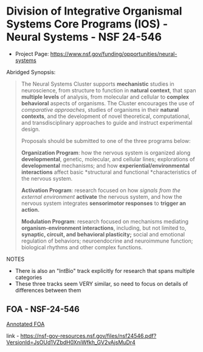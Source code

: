 

# Division of Integrative Organismal Systems Core Programs (IOS) - Neural Systems - NSF 24-546

- Project Page: https://www.nsf.gov/funding/opportunities/neural-systems

Abridged Synopsis: 


> The Neural Systems Cluster supports **mechanistic** studies in neuroscience, from structure to function in **natural context**, that span **multiple levels** of analysis, from molecular and cellular to **complex behavioral** aspects of organisms.   The Cluster encourages the use of *comparative approaches*, studies of organisms in their **natural contexts**, and the development of novel theoretical, computational, and transdisciplinary approaches to guide and instruct experimental design. 
> 
> Proposals should be submitted to one of the three programs below:  
> 
> **Organization Program**: how the nervous system is organized along **developmental**, genetic, molecular, and cellular lines; explorations of **developmental** mechanisms; and how **experiential/environmental interactions** affect basic *structural and functional *characteristics of the nervous system.
> 
> **Activation Program**: research focused on how *signals from the external environment* **activate** the nervous system, and how the nervous system integrates **sensorimotor responses** to **trigger an action.** 
> 
> **Modulation Program**: research focused on mechanisms mediating **organism-environment interactions**, including, but not limited to, **synaptic, circuit, and behavioral plasticity;** social and emotional regulation of behaviors; neuroendocrine and neuroimmune function; biological rhythms and other complex functions.

NOTES
 - There is also an "IntBio" track explicitly for research that spans multiple categories
 - These three tracks seem VERY similar, so need to focus on details of differences between them
## FOA - NSF-24-546
[Annotated FOA](nsf24546.pdf)

link  - https://nsf-gov-resources.nsf.gov/files/nsf24546.pdf?VersionId=JsOUd1VZbdH0XniWfkh_GV2vAjsMuDr4


